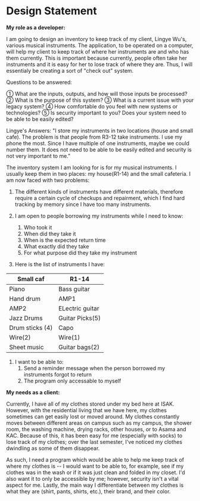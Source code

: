 Design Statement
================

**My role as a developer:**

I am going to design an inventory to keep track of my client, Lingye Wu's, various musical instruments. The application, to be operated on a computer, will help my client to keep track of where her instruments are and who has them currently. This is important because currently, people often take her instruments and it is easy for her to lose track of where they are. Thus, I will essentialy be creating a sort of "check out" system. 

Questions to be answered:

① What are the inputs, outputs, and how will those inputs be processed?
② What is the purpose of this system?
③ What is a current issue with your legacy system?
④ How comfortable do you feel with new systems or technologies?
⑤ Is security important to you? Does your system need to be able to be easily edited?

Lingye's Answers:
"I store my instruments in two locations (house and small cafe). The problem is that people from R3-12 take instruments. I use my phone the most. Since I have multiple of one instruments, maybe we could number them. It does not need to be able to be easily edited and security is not very important to me."

The inventory system I am looking for is for my musical instruments. I usually keep them in two places: my house(R1-14) and the small
cafeteria. I am now faced with two problems: 
1. The different kinds of instruments have different materials, therefore require a certain cycle of checkups and repairment, which I 
find hard tracking by memory since I have too many instruments.
1. I am open to people borrowing my instruments while I need to know:
    1. Who took it
    1. When did they take it
    1. When is the expected return time
    1. What exactly did they take
    1. For what purpose did they take my instrument
  
1. Here is the list of instruments I have:

  Small caf | R1-14
  ---|---
  Piano | Bass guitar
  Hand drum | AMP1
  AMP2 | ELectric guitar
  Jazz Drums | Guitar Picks(5)
  Drum sticks (4) | Capo
  Wire(2) | Wire(1)
  Sheet music | Guitar bags(2)

1. I want to be able to:
    1. Send a reminder message when the person borrowed my instruments forgot to return
    1. The program only accessable to myself

**My needs as a client:**

Currently, I have all of my clothes stored under my bed here at ISAK. However, with the residential living that we have here, my clothes sometimes can get easily lost or moved around. My clothes constantly moves between different areas on campus such as my campus, the shower room, the washing machine, drying racks, other houses, or to Asama and KAC. Because of this, it has been easy for me (especially with socks) to lose track of my clothes; over the last semester, I've noticed my clothes dwindling as some of them disappear. 

As such, I need a program which would be able to help me keep track of where my clothes is -- I would want to be able to, for example, see if my clothes was in the wash or if it was just clean and folded in my closet. I'd also want it to only be accessible by me; however, security isn't a vital aspect for me. Lastly, the main way I differentiate between my clothes is what they are (shirt, pants, shirts, etc.), their brand, and their color. 
